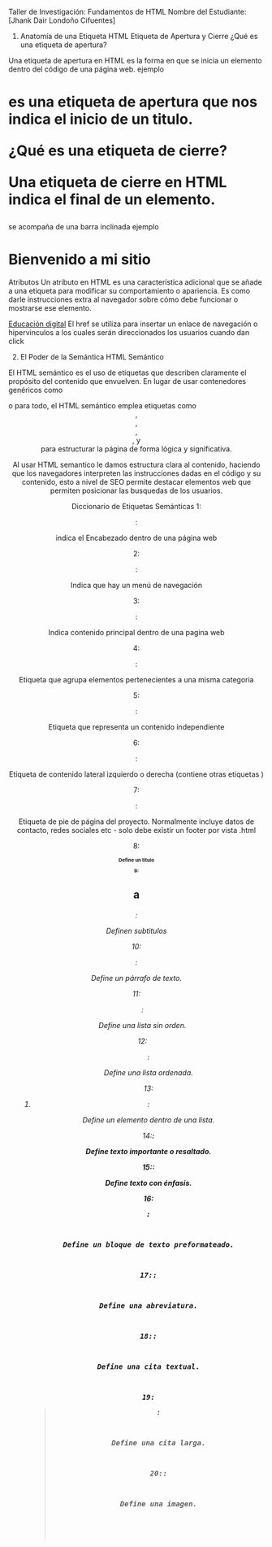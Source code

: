Taller de Investigación: Fundamentos de HTML
Nombre del Estudiante: [Jhank Dair Londoño Cifuentes]

1. Anatomía de una Etiqueta HTML
Etiqueta de Apertura y Cierre
¿Qué es una etiqueta de apertura?

Una etiqueta de apertura en HTML es la forma en que se inicia un elemento dentro del código de una página web. ejemplo  <h1> es una etiqueta de apertura que nos indica el inicio de un titulo.

¿Qué es una etiqueta de cierre?

Una etiqueta de cierre en HTML indica el final de un elemento.</h1> se acompaña de una barra inclinada
ejemplo <h1>Bienvenido a mi sitio</h1>

Atributos
Un atributo en HTML es una característica adicional que se añade a una etiqueta para modificar su comportamiento o apariencia. Es como darle instrucciones extra al navegador sobre cómo debe funcionar o mostrarse ese elemento.

<a href="https://www.cesde.edu.co/educaciondigital/"
target="_blank"> Educación digital</a>
El href se utiliza para insertar un enlace de navegación o hipervinculos a los cuales serán direccionados los usuarios cuando dan click


2. El Poder de la Semántica
HTML Semántico

El HTML semántico es el uso de etiquetas que describen claramente el propósito del contenido que envuelven. En lugar de usar contenedores genéricos como <div> o <span> para todo, el HTML semántico emplea etiquetas como <header>, <nav>, <article>, <section>, y <footer> para estructurar la página de forma lógica y significativa.

Al usar HTML semantico le damos estructura clara al contenido, haciendo que los navegadores interpreten las instrucciones dadas en el código y su contenido, esto a nivel de SEO permite destacar elementos web que permiten posicionar las busquedas de los usuarios.



Diccionario de Etiquetas Semánticas
1: <header>:

indica el Encabezado dentro de una página web

2: <nav>:

Indica que hay un menú de navegación

3: <main>:

Indica contenido principal dentro de una pagina web

4: <section>:

  Etiqueta que agrupa elementos pertenecientes a una misma categoria


5: <article>:

Etiqueta que representa un contenido independiente  


6: <aside>:

Etiqueta de contenido lateral izquierdo o derecha (contiene otras etiquetas )

7: <footer>:

 Etiqueta de pie de página del proyecto. Normalmente incluye datos de contacto, redes sociales etc - solo debe existir un footer por vista .html

8: <h1> 

 Define un titulo
 
9: <h2> a <h6>: 

Definen subtitulos 

10:<p>: 

Define un párrafo de texto.

11: <ul>: 

Define una lista sin orden.

12:<ol>:

 Define una lista ordenada.

13:<li>: 

Define un elemento dentro de una lista.

14:<strong>:

 Define texto importante o resaltado.

15:<em>:

 Define texto con énfasis.

16:<pre>:

 Define un bloque de texto preformateado.

17:<abbr>:

 Define una abreviatura.

18:<cite>:

 Define una cita textual.

19:<blockquote>: 

Define una cita larga.

20:<img>: 

Define una imagen.

